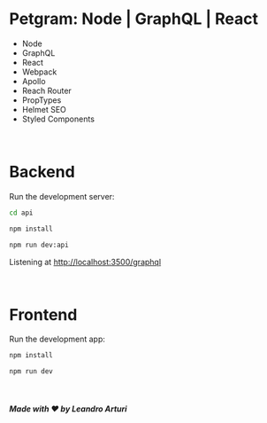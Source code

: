 # Petgram: Node | GraphQL | React

- Node
- GraphQL
- React
- Webpack
- Apollo
- Reach Router
- PropTypes
- Helmet SEO
- Styled Components

<br />

# Backend

Run the development server:

```bash
cd api

npm install

npm run dev:api
```

Listening at <http://localhost:3500/graphql>

<br />

# Frontend

Run the development app:

```bash
npm install

npm run dev
```

<br />

##### Made with ❤️ by Leandro Arturi
